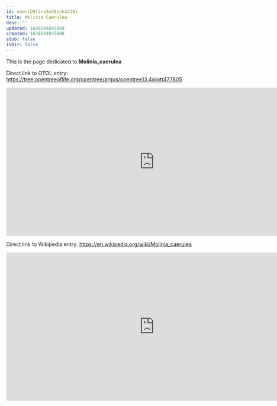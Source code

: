 ```yaml
---
id: o4wnlb9fzrx5o58svk4210i
title: Molinia Caerulea
desc: ''
updated: 1648144045668
created: 1648144045668
stub: false
isDir: false
---
```

This is the page dedicated to **Molinia_caerulea**


Direct link to OTOL entry: https://tree.opentreeoflife.org/opentree/argus/opentree13.4@ott477805



<html>
    <body>
    <iframe src="https://tree.opentreeoflife.org/opentree/argus/opentree13.4@ott477805"
    width="800" height="400" frameborder="0" allowfullscreen> </iframe>
    </body>
</html>
    


Direct link to Wikipedia entry: https://en.wikipedia.org/wiki/Molinia_caerulea



<html>
    <body>
    <iframe src="https://en.wikipedia.org/wiki/Molinia_caerulea"
    width="800" height="400" frameborder="0" allowfullscreen> </iframe>
    </body>
</html>
    
